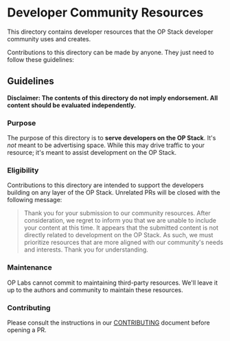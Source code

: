 # Developer Community Resources

This directory contains developer resources that the OP Stack developer community uses and creates. 

Contributions to this directory can be made by anyone. They just need to follow these guidelines:

## Guidelines

**Disclaimer: The contents of this directory do not imply endorsement. All content should be evaluated independently.**

### Purpose

The purpose of this directory is to **serve developers on the OP Stack**. It's _not_ meant to be advertising space. While this may drive traffic to your resource; it's meant to assist development on the OP Stack.

### Eligibility

Contributions to this directory are intended to support the developers building on any layer of the OP Stack. Unrelated PRs will be closed with the following message:

> Thank you for your submission to our community resources. After consideration, we regret to inform you that we are unable to include your content at this time.
> It appears that the submitted content is not directly related to development on the OP Stack. As such, we must prioritize resources that are more aligned with our community's needs and interests.
> Thank you for understanding.

### Maintenance

OP Labs cannot commit to maintaining third-party resources. We'll leave it up to the authors and community to maintain these resources.

### Contributing

Please consult the instructions in our [CONTRIBUTING](../docs/CONTRIBUTING.md) document before opening a PR.
